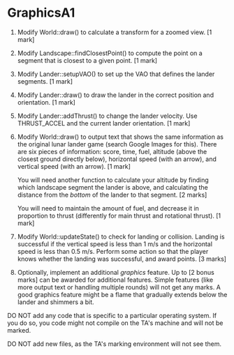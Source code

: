 # GraphicsA1

1. Modify World::draw() to calculate a transform for a zoomed view.
   [1 mark]

2. Modify Landscape::findClosestPoint() to compute the point on a segment
   that is closest to a given point. [1 mark]

3. Modify Lander::setupVAO() to set up the VAO that defines the lander
   segments. [1 mark]

4. Modify Lander::draw() to draw the lander in the correct position and
   orientation. [1 mark]

5. Modify Lander::addThrust() to change the lander velocity.  Use
   THRUST_ACCEL and the current lander orientation. [1 mark]

6. Modify World::draw() to output text that shows the same information as
   the original lunar lander game (search Google Images for this).  There
   are six pieces of information: score, time, fuel, altitude (above the
   closest ground directly below), horizontal speed (with an arrow), and
   vertical speed (with an arrow). [1 mark]

   You will need another function to calculate your altitude by finding
   which landscape segment the lander is above, and calculating the
   distance from the *bottom* of the lander to that segment. [2 marks]

   You will need to maintain the amount of fuel, and decrease it in
   proportion to thrust (differently for main thrust and rotational
   thrust). [1 mark]

7. Modify World::updateState() to check for landing or collision.
   Landing is successful if the vertical speed is less than 1 m/s and
   the horizontal speed is less than 0.5 m/s.  Perform some action so
   that the player knows whether the landing was successful, and award
   points.  [3 marks]

8. Optionally, implement an additional *graphics* feature.  Up to
   [2 bonus marks] can be awarded for additional features.  Simple
   features (like more output text or handling multiple rounds) will
   not get any marks.  A good graphics feature might be a flame that
   gradually extends below the lander and shimmers a bit.

DO NOT add any code that is specific to a particular operating system.
If you do so, you code might not compile on the TA's machine and will
not be marked.

DO NOT add new files, as the TA's marking environment will not see
them.

